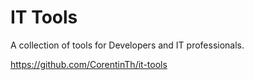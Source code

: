 # IT Tools

A collection of tools for Developers and IT professionals.

https://github.com/CorentinTh/it-tools
